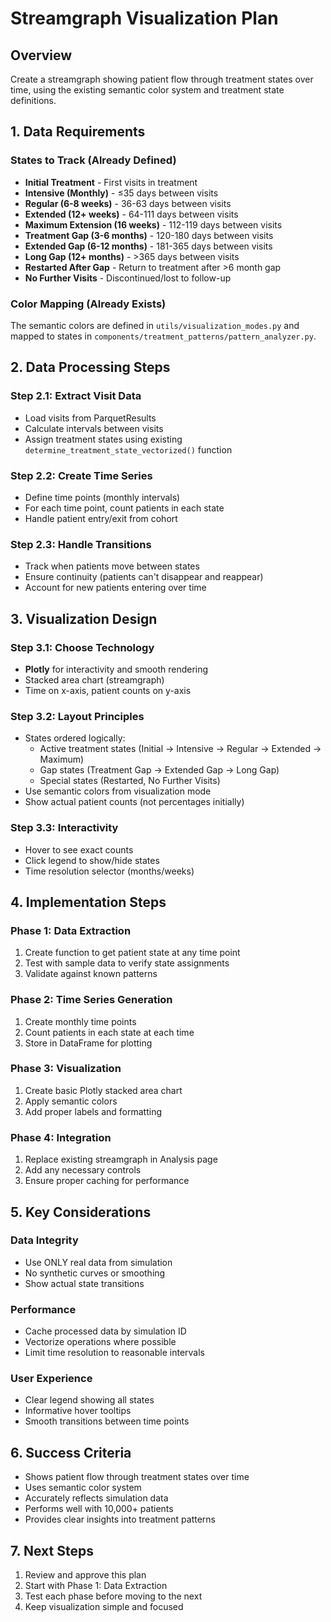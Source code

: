 # Streamgraph Visualization Plan

## Overview
Create a streamgraph showing patient flow through treatment states over time, using the existing semantic color system and treatment state definitions.

## 1. Data Requirements

### States to Track (Already Defined)
- **Initial Treatment** - First visits in treatment
- **Intensive (Monthly)** - ≤35 days between visits
- **Regular (6-8 weeks)** - 36-63 days between visits  
- **Extended (12+ weeks)** - 64-111 days between visits
- **Maximum Extension (16 weeks)** - 112-119 days between visits
- **Treatment Gap (3-6 months)** - 120-180 days between visits
- **Extended Gap (6-12 months)** - 181-365 days between visits
- **Long Gap (12+ months)** - >365 days between visits
- **Restarted After Gap** - Return to treatment after >6 month gap
- **No Further Visits** - Discontinued/lost to follow-up

### Color Mapping (Already Exists)
The semantic colors are defined in `utils/visualization_modes.py` and mapped to states in `components/treatment_patterns/pattern_analyzer.py`.

## 2. Data Processing Steps

### Step 2.1: Extract Visit Data
- Load visits from ParquetResults
- Calculate intervals between visits
- Assign treatment states using existing `determine_treatment_state_vectorized()` function

### Step 2.2: Create Time Series
- Define time points (monthly intervals)
- For each time point, count patients in each state
- Handle patient entry/exit from cohort

### Step 2.3: Handle Transitions
- Track when patients move between states
- Ensure continuity (patients can't disappear and reappear)
- Account for new patients entering over time

## 3. Visualization Design

### Step 3.1: Choose Technology
- **Plotly** for interactivity and smooth rendering
- Stacked area chart (streamgraph)
- Time on x-axis, patient counts on y-axis

### Step 3.2: Layout Principles
- States ordered logically:
  - Active treatment states (Initial → Intensive → Regular → Extended → Maximum)
  - Gap states (Treatment Gap → Extended Gap → Long Gap)
  - Special states (Restarted, No Further Visits)
- Use semantic colors from visualization mode
- Show actual patient counts (not percentages initially)

### Step 3.3: Interactivity
- Hover to see exact counts
- Click legend to show/hide states
- Time resolution selector (months/weeks)

## 4. Implementation Steps

### Phase 1: Data Extraction
1. Create function to get patient state at any time point
2. Test with sample data to verify state assignments
3. Validate against known patterns

### Phase 2: Time Series Generation
1. Create monthly time points
2. Count patients in each state at each time
3. Store in DataFrame for plotting

### Phase 3: Visualization
1. Create basic Plotly stacked area chart
2. Apply semantic colors
3. Add proper labels and formatting

### Phase 4: Integration
1. Replace existing streamgraph in Analysis page
2. Add any necessary controls
3. Ensure proper caching for performance

## 5. Key Considerations

### Data Integrity
- Use ONLY real data from simulation
- No synthetic curves or smoothing
- Show actual state transitions

### Performance
- Cache processed data by simulation ID
- Vectorize operations where possible
- Limit time resolution to reasonable intervals

### User Experience
- Clear legend showing all states
- Informative hover tooltips
- Smooth transitions between time points

## 6. Success Criteria
- Shows patient flow through treatment states over time
- Uses semantic color system
- Accurately reflects simulation data
- Performs well with 10,000+ patients
- Provides clear insights into treatment patterns

## 7. Next Steps
1. Review and approve this plan
2. Start with Phase 1: Data Extraction
3. Test each phase before moving to the next
4. Keep visualization simple and focused